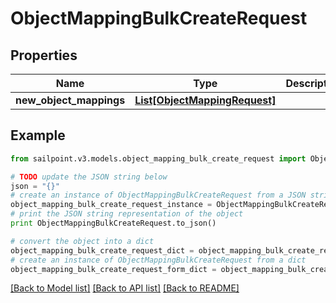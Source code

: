 # ObjectMappingBulkCreateRequest


## Properties

Name | Type | Description | Notes
------------ | ------------- | ------------- | -------------
**new_object_mappings** | [**List[ObjectMappingRequest]**](ObjectMappingRequest.md) |  | 

## Example

```python
from sailpoint.v3.models.object_mapping_bulk_create_request import ObjectMappingBulkCreateRequest

# TODO update the JSON string below
json = "{}"
# create an instance of ObjectMappingBulkCreateRequest from a JSON string
object_mapping_bulk_create_request_instance = ObjectMappingBulkCreateRequest.from_json(json)
# print the JSON string representation of the object
print ObjectMappingBulkCreateRequest.to_json()

# convert the object into a dict
object_mapping_bulk_create_request_dict = object_mapping_bulk_create_request_instance.to_dict()
# create an instance of ObjectMappingBulkCreateRequest from a dict
object_mapping_bulk_create_request_form_dict = object_mapping_bulk_create_request.from_dict(object_mapping_bulk_create_request_dict)
```
[[Back to Model list]](../README.md#documentation-for-models) [[Back to API list]](../README.md#documentation-for-api-endpoints) [[Back to README]](../README.md)


